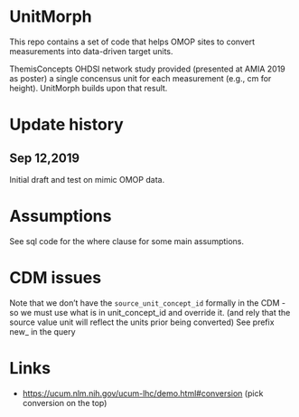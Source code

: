 # UnitMorph

This repo contains a set of code that helps OMOP sites to convert measurements into data-driven target units.

ThemisConcepts OHDSI network study provided (presented at AMIA 2019 as poster) a single concensus unit for each measurement (e.g., cm for height). UnitMorph builds upon that result.


# Update history

## Sep 12,2019
Initial draft and test on mimic OMOP data.


# Assumptions

See sql code for the where clause for some main assumptions.

# CDM issues

Note that we don’t have the `source_unit_concept_id` formally in the CDM - so we must use what is in unit_concept_id and override it.  (and rely that the source value unit will reflect the units prior being converted)
See prefix new_ in the query


# Links

- https://ucum.nlm.nih.gov/ucum-lhc/demo.html#conversion (pick conversion on the top)


